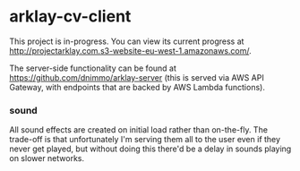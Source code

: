 # arklay-cv-client

This project is in-progress. You can view its current progress at http://projectarklay.com.s3-website-eu-west-1.amazonaws.com/.


The server-side functionality can be found at https://github.com/dnimmo/arklay-server (this is served via AWS API Gateway, with endpoints that are backed by AWS Lambda functions).


### sound

All sound effects are created on initial load rather than on-the-fly. The trade-off is that unfortunately I'm serving them all to the user even if they never get played, but without doing this there'd be a delay in sounds playing on slower networks.
